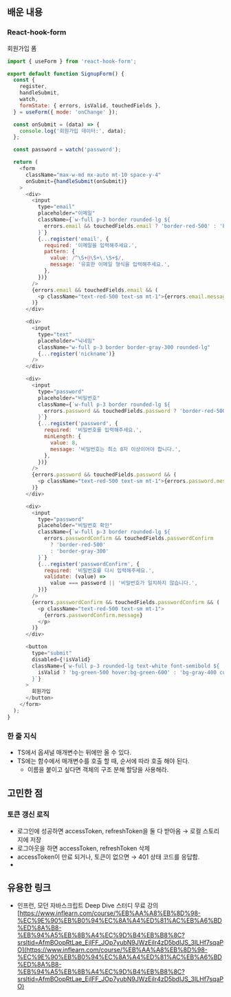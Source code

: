 
## 배운 내용


### React-hook-form


회원가입 폼


```javascript
import { useForm } from 'react-hook-form';

export default function SignupForm() {
  const {
    register,
    handleSubmit,
    watch,
    formState: { errors, isValid, touchedFields },
  } = useForm({ mode: 'onChange' });

  const onSubmit = (data) => {
    console.log('회원가입 데이터:', data);
  };

  const password = watch('password');

  return (
    <form
      className="max-w-md mx-auto mt-10 space-y-4"
      onSubmit={handleSubmit(onSubmit)}
    >
      <div>
        <input
          type="email"
          placeholder="이메일"
          className={`w-full p-3 border rounded-lg ${
            errors.email && touchedFields.email ? 'border-red-500' : 'border-gray-300'
          }`}
          {...register('email', {
            required: '이메일을 입력해주세요.',
            pattern: {
              value: /^\S+@\S+\.\S+$/,
              message: '유효한 이메일 형식을 입력해주세요.',
            },
          })}
        />
        {errors.email && touchedFields.email && (
          <p className="text-red-500 text-sm mt-1">{errors.email.message}</p>
        )}
      </div>

      <div>
        <input
          type="text"
          placeholder="닉네임"
          className="w-full p-3 border border-gray-300 rounded-lg"
          {...register('nickname')}
        />
      </div>

      <div>
        <input
          type="password"
          placeholder="비밀번호"
          className={`w-full p-3 border rounded-lg ${
            errors.password && touchedFields.password ? 'border-red-500' : 'border-gray-300'
          }`}
          {...register('password', {
            required: '비밀번호를 입력해주세요.',
            minLength: {
              value: 8,
              message: '비밀번호는 최소 8자 이상이어야 합니다.',
            },
          })}
        />
        {errors.password && touchedFields.password && (
          <p className="text-red-500 text-sm mt-1">{errors.password.message}</p>
        )}
      </div>

      <div>
        <input
          type="password"
          placeholder="비밀번호 확인"
          className={`w-full p-3 border rounded-lg ${
            errors.passwordConfirm && touchedFields.passwordConfirm
              ? 'border-red-500'
              : 'border-gray-300'
          }`}
          {...register('passwordConfirm', {
            required: '비밀번호를 다시 입력해주세요.',
            validate: (value) =>
              value === password || '비밀번호가 일치하지 않습니다.',
          })}
        />
        {errors.passwordConfirm && touchedFields.passwordConfirm && (
          <p className="text-red-500 text-sm mt-1">
            {errors.passwordConfirm.message}
          </p>
        )}
      </div>

      <button
        type="submit"
        disabled={!isValid}
        className={`w-full p-3 rounded-lg text-white font-semibold ${
          isValid ? 'bg-green-500 hover:bg-green-600' : 'bg-gray-400 cursor-not-allowed'
        }`}
      >
        회원가입
      </button>
    </form>
  );
}
```


### 한 줄 지식

- TS에서 옵셔널 매개변수는 뒤에만 올 수 있다.
- TS에는 함수에서 매개변수를 호출 할 때, 순서에 따라 호출 해야 된다.
	- 이름을 붙이고 싶다면 객체의 구조 분해 할당을 사용해라.

## 고민한 점


### 토큰 갱신 로직

- 로그인에 성공하면 accessToken, refreshToken을 둘 다 받아옴 → 로컬 스토리지에 저장
- 로그아웃을 하면 accessToken, refreshToken 삭제
- accessToken이 만료 되거나, 토큰이 없으면 → 401 상태 코드를 응답함.
- 

## 유용한 링크

- 인프런, 모던 자바스크립트 Deep Dive 스터디 무료 강의
[https://www.inflearn.com/course/%EB%AA%A8%EB%8D%98-%EC%9E%90%EB%B0%94%EC%8A%A4%ED%81%AC%EB%A6%BD%ED%8A%B8-%EB%94%A5%EB%8B%A4%EC%9D%B4%EB%B8%8C?srsltid=AfmBOopRtLae_EjIFF_JOp7yubN9JWzEiIr4zD5bdIJS_3ILHf7sqaPO](https://www.inflearn.com/course/%EB%AA%A8%EB%8D%98-%EC%9E%90%EB%B0%94%EC%8A%A4%ED%81%AC%EB%A6%BD%ED%8A%B8-%EB%94%A5%EB%8B%A4%EC%9D%B4%EB%B8%8C?srsltid=AfmBOopRtLae_EjIFF_JOp7yubN9JWzEiIr4zD5bdIJS_3ILHf7sqaPO)
